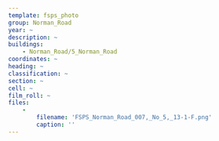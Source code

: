 ```yaml
---
template: fsps_photo
group: Norman_Road
year: ~
description: ~
buildings:
    - Norman_Road/5_Norman_Road
coordinates: ~
heading: ~
classification: ~
section: ~
cell: ~
film_roll: ~
files:
    -
        filename: 'FSPS_Norman_Road_007,_No_5,_13-1-F.png'
        caption: ''
---
```

